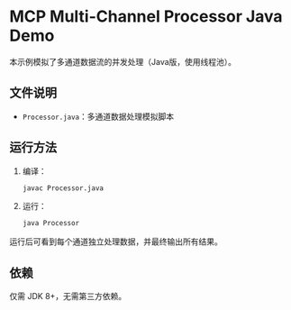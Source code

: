 # MCP Multi-Channel Processor Java Demo

本示例模拟了多通道数据流的并发处理（Java版，使用线程池）。

## 文件说明
- `Processor.java`：多通道数据处理模拟脚本

## 运行方法

1. 编译：
   ```bash
   javac Processor.java
   ```
2. 运行：
   ```bash
   java Processor
   ```

运行后可看到每个通道独立处理数据，并最终输出所有结果。

## 依赖
仅需 JDK 8+，无需第三方依赖。 